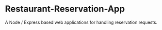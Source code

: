 # Restaurant-Reservation-App
A Node / Express based web applications for handling reservation requests.
